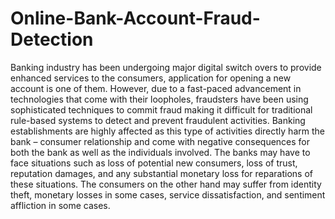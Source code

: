 # Online-Bank-Account-Fraud-Detection

Banking industry has been undergoing major digital switch overs to provide enhanced services to the consumers, application for opening a new account is one of them. However, due to a fast-paced advancement in technologies that come with their loopholes, fraudsters have been using sophisticated techniques to commit fraud making it difficult for traditional rule-based systems to detect and prevent fraudulent activities. Banking establishments are highly affected as this type of activities directly harm the bank – consumer relationship and come with negative consequences for both the bank as well as the individuals involved. The banks may have to face situations such as loss of potential new consumers, loss of trust, reputation damages, and any substantial monetary loss for reparations of these situations. The consumers on the other hand may suffer from identity theft, monetary losses in some cases, service dissatisfaction, and sentiment affliction in some cases.

